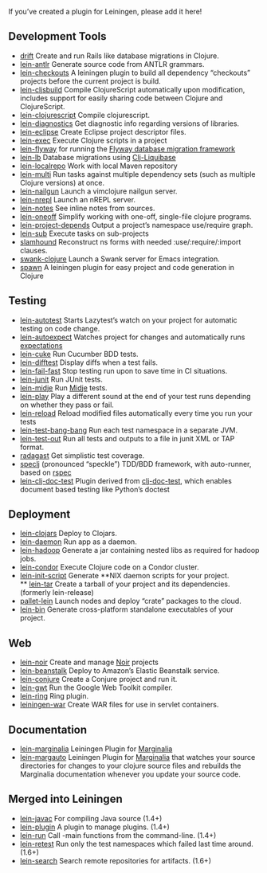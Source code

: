 If you’ve created a plugin for Leiningen, please add it here!

## Development Tools

-   [drift](http://github.com/macourtney/drift) Create and run Rails
    like database migrations in Clojure.
-   [lein-antlr](http://github.com/alexhall/lein-antlr) Generate source
    code from ANTLR grammars.
-   [lein-checkouts](https://github.com/guv/lein-checkouts) A leiningen
    plugin to build all dependency “checkouts” projects before the
    current project is build.
-   [lein-cljsbuild](http://github.com/emezeske/lein-cljsbuild) Compile
    ClojureScript automatically upon modification, includes support for
    easily sharing code between Clojure and ClojureScript.
-   [lein-clojurescript](http://github.com/bartonj/lein-clojurescript)
    Compile clojurescript.
-   [lein-diagnostics](https://github.com/robwolfe/lein-diagnostics/)
    Get diagnostic info regarding versions of libraries.
-   [lein-eclipse](https://github.com/abrenk/lein-eclipse) Create
    Eclipse project descriptor files.
-   [lein-exec](https://github.com/kumarshantanu/lein-exec) Execute
    Clojure scripts in a project
-   [lein-flyway](https://github.com/teropa/lein-flyway) for running the
    [Flyway database migration
    framework](http://code.google.com/p/flyway)
-   [lein-lb](https://bitbucket.org/kumarshantanu/lein-lb) Database
    migrations using
    [Clj-Liquibase](https://bitbucket.org/kumarshantanu/clj-liquibase)
-   [lein-localrepo](https://github.com/kumarshantanu/lein-localrepo)
    Work with local Maven repository
-   [lein-multi](http://github.com/maravillas/lein-multi) Run tasks
    against multiple dependency sets (such as multiple Clojure versions)
    at once.
-   [lein-nailgun](https://github.com/mrowl/lein-nailgun) Launch a
    vimclojure nailgun server.
-   [lein-nrepl](https://github.com/stephenalindsay/lein-nrepl) Launch
    an nREPL server.
-   [lein-notes](https://github.com/taweili/lein-notes) See inline notes
    from sources.
-   [lein-oneoff](https://github.com/mtyaka/lein-oneoff) Simplify
    working with one-off, single-file clojure programs.
-   [lein-project-depends](https://github.com/hugoduncan/lein-namespace-depends)
    Output a project’s namespace use/require graph.
-   [lein-sub](https://github.com/kumarshantanu/lein-sub) Execute tasks
    on sub-projects
-   [slamhound](http://github.com/technomancy/slamhound) Reconstruct ns
    forms with needed :use/:require/:import clauses.
-   [swank-clojure](http://github.com/technomancy/swank-clojure) Launch
    a Swank server for Emacs integration.
-   [spawn](https://github.com/levand/spawn) A leiningen plugin for easy
    project and code generation in Clojure

## Testing

-   [lein-autotest](http://github.com/dakrone/lein-autotest) Starts
    Lazytest’s watch on your project for automatic testing on code
    change.
-   [lein-autoexpect](https://github.com/jakemcc/lein-autoexpect) Watches
    project for changes and automatically runs [expectations](https://github.com/jaycfields/expectations)
-   [lein-cuke](http://github.com/mjul/lein-cuke) Run Cucumber BDD
    tests.
-   [lein-difftest](http://github.com/brentonashworth/lein-difftest)
    Display diffs when a test fails.
-   [lein-fail-fast](http://github.com/pjstadig/lein-fail-fast) Stop
    testing run upon to save time in CI situations.
-   [lein-junit](https://github.com/febeling/lein-junit) Run JUnit
    tests.
-   [lein-midje](https://github.com/marick/lein-midje) Run
    [Midje](http://github.com/marick/Midje/blob/master/README.md) tests.
-   [lein-play](http://github.com/technomancy/lein-play) Play a
    different sound at the end of your test runs depending on whether
    they pass or fail.
-   [lein-reload](https://github.com/paraseba/lein-reload) Reload
    modified files automatically every time you run your tests
-   [lein-test-bang-bang](https://github.com/joegallo/lein-test-bang-bang)
    Run each test namespace in a separate JVM.
-   [lein-test-out](https://github.com/arohner/lein-test-out) Run all
    tests and outputs to a file in junit XML or TAP format.
-   [radagast](http://github.com/Seajure/radagast) Get simplistic test
    coverage.
-   [speclj](https://github.com/slagyr/speclj) (pronounced “speckle”)
    TDD/BDD framework, with auto-runner, based on
    [rspec](http://rspec.info/)
-   [lein-clj-doc-test](https://github.com/newfoundresearch/lein-clj-doc-test)
    Plugin derived from
    [clj-doc-test](https://github.com/Kobold/clj-doc-test/), which
    enables document based testing like Python’s doctest

## Deployment

-   [lein-clojars](https://github.com/ato/lein-clojars) Deploy to
    Clojars.
-   [lein-daemon](http://github.com/arohner/lein-daemon) Run app as a
    daemon.
-   [lein-hadoop](http://github.com/ndimiduk/lein-hadoop) Generate a jar
    containing nested libs as required for hadoop jobs.
-   [lein-condor](http://github.com/gilesc/lein-condor) Execute Clojure
    code on a Condor cluster.
-   [lein-init-script](http://github.com/zkim/leiningen-init-script)
    Generate **NIX daemon scripts for your project.\
    ** [lein-tar](http://github.com/technomancy/lein-tar) Create a
    tarball of your project and its dependencies. (formerly
    lein-release)
-   [pallet-lein](http://github.com/pallet/pallet-lein) Launch nodes and
    deploy “crate” packages to the cloud.
-   [lein-bin](https://github.com/Raynes/lein-bin) Generate
    cross-platform standalone executables of your project.

## Web

-   [lein-noir](https://github.com/ibdknox/lein-noir) Create and manage
    [Noir](http://www.webnoir.org) projects
-   [lein-beanstalk](https://github.com/weavejester/lein-beanstalk)
    Deploy to Amazon’s Elastic Beanstalk service.
-   [lein-conjure](http://github.com/macourtney/Conjure) Create a
    Conjure project and run it.
-   [lein-gwt](http://github.com/teropa/lein-gwt) Run the Google Web
    Toolkit compiler.
-   [lein-ring](https://github.com/weavejester/lein-ring) Ring plugin.
-   [leiningen-war](http://github.com/alienscience/leiningen-war) Create
    WAR files for use in servlet containers.

## Documentation

-   [lein-marginalia](https://github.com/fogus/lein-marginalia)
    Leiningen Plugin for
    [Marginalia](https://github.com/fogus/marginalia)
-   [lein-margauto](https://github.com/kyleburton/lein-margauto)
    Leiningen Plugin for
    [Marginalia](https://github.com/fogus/marginalia) that watches your
    source directories for changes to your clojure source files and
    rebuilds the Marginalia documentation whenever you update your
    source code.

## Merged into Leiningen

-   [lein-javac](https://github.com/antoniogarrote/lein-javac) For
    compiling Java source (1.4+)
-   [lein-plugin](http://github.com/trptcolin/lein-plugin) A plugin to
    manage plugins. (1.4+)
-   [lein-run](http://github.com/sids/lein-run) Call -main functions
    from the command-line. (1.4+)
-   [lein-retest](http://github.com/technomancy/lein-retest) Run only
    the test namespaces which failed last time around. (1.6+)
-   [lein-search](http://github.com/Licenser/lein-search) Search remote
    repositories for artifacts. (1.6+)
